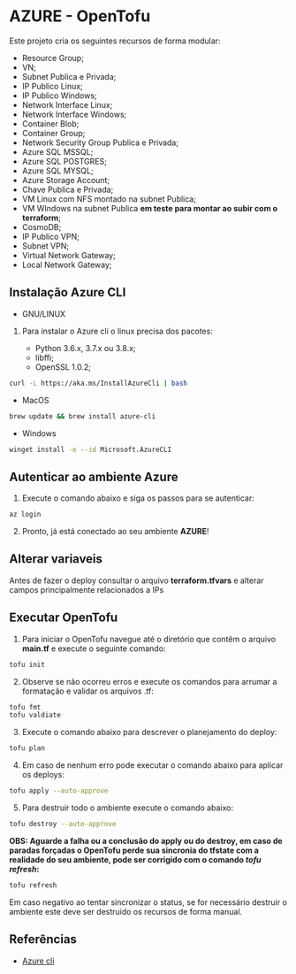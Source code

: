 # AZURE - OpenTofu

Este projeto cria os seguintes recursos de forma modular:
+ Resource Group; 
+ VN;
+ Subnet Publica e Privada;
+ IP Publico Linux;
+ IP Publico Windows;
+ Network Interface Linux;
+ Network Interface Windows;
+ Container Blob;
+ Container Group;
+ Network Security Group Publica e Privada;
+ Azure SQL MSSQL;
+ Azure SQL POSTGRES;
+ Azure SQL MYSQL;
+ Azure Storage Account;
+ Chave Publica e Privada;
+ VM Linux com NFS montado na subnet Publica;
+ VM WIndows na subnet Publica **em teste para montar ao subir com o terraform**;
+ CosmoDB;
+ IP Publico VPN;
+ Subnet VPN;
+ Virtual Network Gateway;
+ Local Network Gateway;

## Instalação Azure CLI

+ GNU/LINUX

1. Para instalar o Azure cli o linux precisa dos pacotes:

   + Python 3.6.x, 3.7.x ou 3.8.x;
   + libffi;
   + OpenSSL 1.0.2;

```bash
curl -L https://aka.ms/InstallAzureCli | bash
```

+ MacOS

```bash
brew update && brew install azure-cli
```

+ Windows

```bash
winget install -e --id Microsoft.AzureCLI
```
## Autenticar ao ambiente Azure

1. Execute o comando abaixo e siga os passos para se autenticar:

```bash
az login
``` 

2. Pronto, já está conectado ao seu ambiente **AZURE**!

## Alterar variaveis

Antes de fazer o deploy consultar o arquivo **terraform.tfvars** e alterar campos principalmente relacionados a IPs

## Executar OpenTofu

1. Para iniciar o OpenTofu navegue até o diretório que contêm o arquivo **main.tf** e execute o seguinte comando:

```bash
tofu init
```

2. Observe se não ocorreu erros e execute os comandos para arrumar a formatação e validar os arquivos .tf:

```bash
tofu fmt
tofu valdiate
```

3. Execute o comando abaixo para descrever o planejamento do deploy:

```bash
tofu plan
```

4. Em caso de nenhum erro pode executar o comando abaixo para aplicar os deploys:

```bash
tofu apply --auto-approve
```

5. Para destruir todo o ambiente execute o comando abaixo:

```bash
tofu destroy --auto-approve
```

**OBS: Aguarde a falha ou a conclusão do apply ou do destroy, em caso de paradas forçadas o OpenTofu perde sua sincronia do tfstate com a realidade do seu ambiente, pode ser corrigido com o comando _tofu refresh_:**

```bash
tofu refresh
```

Em caso negativo ao tentar sincronizar o status, se for necessário destruir o ambiente este deve ser destruido os recursos de forma manual.

## Referências

+ [Azure cli](https://learn.microsoft.com/en-us/cli/azure/install-azure-cli-linux?pivots=script)
